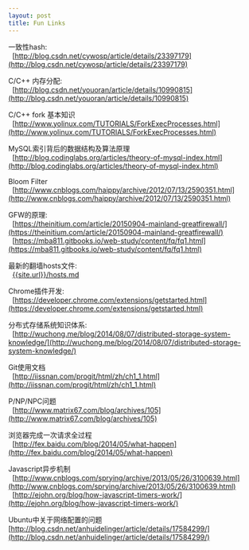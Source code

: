 ```yaml
---
layout: post
title: Fun Links
---
```



一致性hash:<br>
&nbsp;&nbsp;[http://blog.csdn.net/cywosp/article/details/23397179](http://blog.csdn.net/cywosp/article/details/23397179)
<br>

C/C++ 内存分配:<br>
&nbsp;&nbsp;[http://blog.csdn.net/youoran/article/details/10990815](http://blog.csdn.net/youoran/article/details/10990815)
<br>

C/C++ fork 基本知识<br>
&nbsp;&nbsp;[http://www.yolinux.com/TUTORIALS/ForkExecProcesses.html](http://www.yolinux.com/TUTORIALS/ForkExecProcesses.html)
<br>

MySQL索引背后的数据结构及算法原理<br>
&nbsp;&nbsp;[http://blog.codinglabs.org/articles/theory-of-mysql-index.html](http://blog.codinglabs.org/articles/theory-of-mysql-index.html)
<br>

Bloom  Filter<br>
&nbsp;&nbsp;[http://www.cnblogs.com/haippy/archive/2012/07/13/2590351.html](http://www.cnblogs.com/haippy/archive/2012/07/13/2590351.html)
<br>

GFW的原理:<br>
&nbsp;&nbsp;[https://theinitium.com/article/20150904-mainland-greatfirewall/](https://theinitium.com/article/20150904-mainland-greatfirewall/)<br>
&nbsp;&nbsp;[https://mba811.gitbooks.io/web-study/content/fq/fq1.html](https://mba811.gitbooks.io/web-study/content/fq/fq1.html)

最新的翻墙hosts文件:<br>
&nbsp;&nbsp;[{{site.url}}/hosts.md]({{site.url}}/hosts.md)
<br>

Chrome插件开发:<br>
&nbsp;&nbsp;[https://developer.chrome.com/extensions/getstarted.html](https://developer.chrome.com/extensions/getstarted.html)
<br>

分布式存储系统知识体系:<br>
&nbsp;&nbsp;[http://wuchong.me/blog/2014/08/07/distributed-storage-system-knowledge/](http://wuchong.me/blog/2014/08/07/distributed-storage-system-knowledge/)
<br>

Git使用文档<br>
&nbsp;&nbsp;[http://iissnan.com/progit/html/zh/ch1_1.html](http://iissnan.com/progit/html/zh/ch1_1.html)

P/NP/NPC问题<br>
&nbsp;&nbsp;[http://www.matrix67.com/blog/archives/105](http://www.matrix67.com/blog/archives/105)
<br>

浏览器完成一次请求全过程<br>
&nbsp;&nbsp;[http://fex.baidu.com/blog/2014/05/what-happen](http://fex.baidu.com/blog/2014/05/what-happen)
<br>

Javascript异步机制<br>
&nbsp;&nbsp;[http://www.cnblogs.com/sprying/archive/2013/05/26/3100639.html](http://www.cnblogs.com/sprying/archive/2013/05/26/3100639.html)
&nbsp;&nbsp;[http://ejohn.org/blog/how-javascript-timers-work/](http://ejohn.org/blog/how-javascript-timers-work/)
<br>

Ubuntu中关于网络配置的问题<br>
[http://blog.csdn.net/anhuidelinger/article/details/17584299/](http://blog.csdn.net/anhuidelinger/article/details/17584299/)
<br>